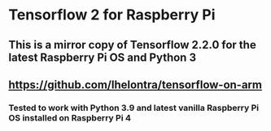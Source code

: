 # Tensorflow 2 for Raspberry Pi

## This is a mirror copy of Tensorflow 2.2.0 for the latest Raspberry Pi OS and Python 3

## https://github.com/lhelontra/tensorflow-on-arm

### Tested to work with Python 3.9 and latest vanilla Raspberry Pi OS installed on Raspberry Pi 4
